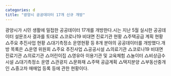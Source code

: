 ```yaml
---
categories: d
title: "광양시 공공데이터 17개 신규 개방"
---
```

광양시가 시민 생활에 밀접한 공공데이터 17개를 개방한다.시는 지난 5월 실시한 공공데이터 설문조사 결과를 토대로 △코로나19 비대면 진료기관 현황 △주택공급 계획 현황 △주요 추진사업 현황 △대기측정소 운영현황 등 8개 분야의 공공데이터를 개방했다.개방 목록은 △운영 위원회 △주요 추진사업 △공공시설 △의료기관 △코로나19 비대면 진료기관 △의료기관 △어린이집 △영유아 이용기관 및 교육체험 △놀이터 △비상급수시설 △대기측정소 운영 △관광지 △문화재 △주택 공급계획 △택지분양 △부동산중개인 △중고차 매매업 등록 등에 관한 현황이다.